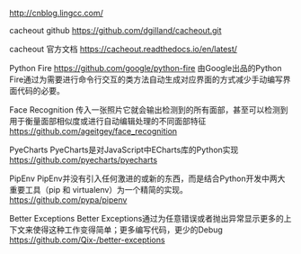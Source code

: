 http://cnblog.lingcc.com/

cacheout github
https://github.com/dgilland/cacheout.git

cacheout 官方文档
https://cacheout.readthedocs.io/en/latest/

Python Fire
https://github.com/google/python-fire
由Google出品的Python Fire通过为需要进行命令行交互的类方法自动生成对应界面的方式减少手动编写界面代码的必要。

Face Recognition
传入一张照片它就会输出检测到的所有面部，甚至可以检测到用于衡量面部相似度或进行自动编辑处理的不同面部特征
https://github.com/ageitgey/face_recognition

PyeCharts
PyeCharts是对JavaScript中ECharts库的Python实现
https://github.com/pyecharts/pyecharts

PipEnv
PipEnv并没有引入任何激进的或新的东西，而是结合Python开发中两大重要工具（pip 和 virtualenv）为一个精简的实现。
https://github.com/pypa/pipenv

Better Exceptions
Better Exceptions通过为任意错误或者抛出异常显示更多的上下文来使得这种工作变得简单；更多编写代码，更少的Debug
https://github.com/Qix-/better-exceptions
